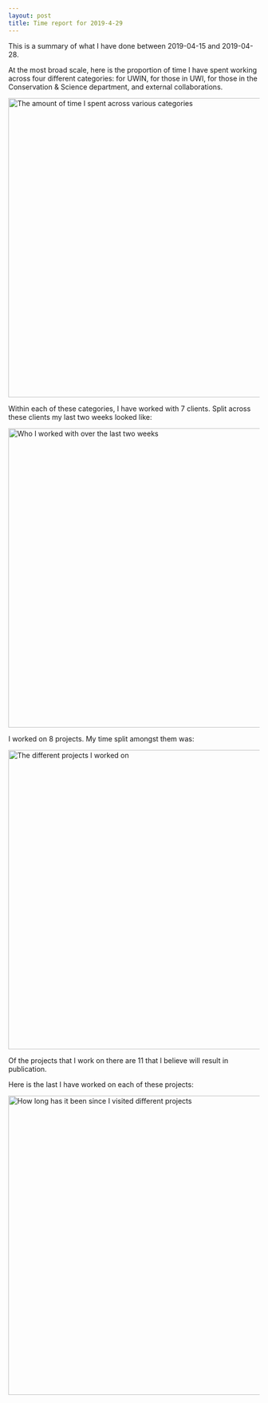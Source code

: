 ```yaml
---
layout: post
title: Time report for 2019-4-29
---
```



This is a summary of what I have done between 2019-04-15 and 2019-04-28.

At the most broad scale, here is the proportion of time I have spent working across four different categories: for UWIN, for those in UWI, for those in the Conservation & Science department, and external collaborations.

<img src='{{site.baseurl}}/images/2019-4-29_category_plot.jpg' alt='The amount of time I spent across various categories' width='600' height='600'>

Within each of these categories, I have worked with 7 clients. Split across these clients my last two weeks looked like:

<img src='{{site.baseurl}}/images/2019-4-29_client_plot.jpg' alt='Who I worked with over the last two weeks' width='600' height='600'>

I worked on 8 projects. My time split amongst them was:

<img src='{{site.baseurl}}/images/2019-4-29_project_plot.jpg' alt='The different projects I worked on' width='600' height='600'>

Of the projects that I work on there are 11 that I believe will result in publication.

Here is the last I have worked on each of these projects:

<img src='{{site.baseurl}}/images/2019-4-29_weeks_since.jpg' alt='How long has it been since I visited different projects' width='600' height='600'>

